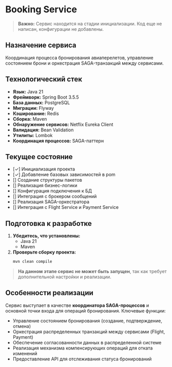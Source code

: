 # Booking Service

> **Важно:** Сервис находится на стадии инициализации. Код еще не написан, конфигурации не добавлены.

## Назначение сервиса
Координация процесса бронирования авиаперелетов, управление состоянием брони и оркестрация SAGA-транзакций между сервисами.

## Технологический стек

*   **Язык:** Java 21
*   **Фреймворк:** Spring Boot 3.5.5
*   **База данных:** PostgreSQL
*   **Миграции:** Flyway
*   **Кэширование:** Redis
*   **Сборка:** Maven
*   **Обнаружение сервисов:** Netflix Eureka Client
*   **Валидация:** Bean Validation
*   **Утилиты:** Lombok
*   **Координация процессов:** SAGA-паттерн

## Текущее состояние

*   [✓] Инициализация проекта
*   [✓] Добавление базовых зависимостей в pom
*   [] Создание структуры пакетов
*   [] Реализация бизнес-логики
*   [] Конфигурация подключения к БД
*   [] Интеграция с брокером сообщений
*   [] Реализация SAGA-оркестратора
*   [] Интеграция с Flight Service и Payment Service

## Подготовка к разработке

1.  **Убедитесь, что установлены:**
    *   Java 21
    *   Maven
2.  **Проверьте сборку проекта:**
    ```bash
    mvn clean compile
    ```

> **На данном этапе сервис не может быть запущен**, так как требует дополнительной настройки и реализации.

## Особенности реализации

Сервис выступает в качестве **координатора SAGA-процессов** и основной точки входа для операций бронирования. Ключевые функции:

*   Управление состоянием бронирования (создание, подтверждение, отмена)
*   Оркестрация распределенных транзакций между сервисами (Flight, Payment)
*   Обеспечение согласованности данных в распределенной системе
*   Реализация механизма компенсирующих операций для отката изменений
*   Предоставление API для отслеживания статуса бронирований